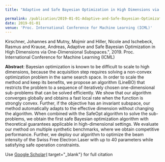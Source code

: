 ```yaml
---
title: "Adaptive and Safe Bayesian Optimization in High Dimensions via One-Dimensional Subspaces"

permalink: /publication/2019-01-01-Adaptive-and-Safe-Bayesian-Optimization-in-High-Dimensions-via-One-Dimensional-Subspaces
date: 2019-01-01
venue: 'Proc. International Conference for Machine Learning (ICML)'
---
```


Kirschner, Johannes and Mutny, Mojmir and Hiller, Nicole and Ischebeck, Rasmus and Krause, Andreas, Adaptive and Safe Bayesian Optimization in High Dimensions via One-Dimensional Subspaces.", 2019. Proc. International Conference for Machine Learning (ICML)

**Abstract**: Bayesian optimization is known to be difficult to scale to high dimensions, because the acquisition step requires solving a non-convex optimization problem in the same search space. In order to scale the method and keep its benefits, we propose an algorithm (LineBO) that restricts the problem to a sequence of iteratively chosen one-dimensional sub-problems that can be solved efficiently. We show that our algorithm converges globally and obtains a fast local rate when the function is strongly convex. Further, if the objective has an invariant subspace, our method automatically adapts to the effective dimension without changing the algorithm. When combined with the SafeOpt algorithm to solve the sub-problems, we obtain the first safe Bayesian optimization algorithm with theoretical guarantees applicable in high-dimensional settings. We evaluate our method on multiple synthetic benchmarks, where we obtain competitive performance. Further, we deploy our algorithm to optimize the beam intensity of the Swiss Free Electron Laser with up to 40 parameters while satisfying safe operation constraints.

Use [Google Scholar](https://scholar.google.com/scholar?q=Adaptive+and+Safe+Bayesian+Optimization+in+High+Dimensions+via+One+Dimensional+Subspaces){:target="_blank"} for full citation<!--more-->